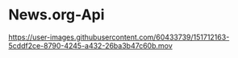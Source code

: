 # News.org-Api



https://user-images.githubusercontent.com/60433739/151712163-5cddf2ce-8790-4245-a432-26ba3b47c60b.mov

